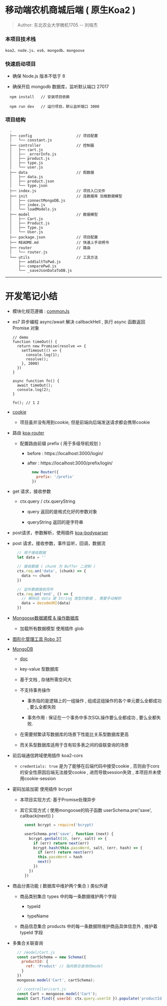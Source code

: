# 移动端农机商城后端 ( 原生Koa2 )

> Author: 东北农业大学微机1705 -- 刘培杰

### 本项目技术栈

```koa2、node.js、es6、mongodb、mongoose```

### 快速启动项目

- 确保 Node.js 版本不低于 8

- 确保开启 mongodb 数据库，监听默认端口 27017

```
  npm install   // 安装项目依赖

  npm run dev   // 运行项目，默认监听端口 3000
```

### 项目结构

```
  .
  ├── config                    // 项目配置
  │   └── constant.js
  ├── controller                // 控制器
  │   ├── cart.js
  │   ├── _errorInfo.js
  │   ├── product.js
  │   ├── type.js
  │   └── user.js
  ├── data                      // 假数据
  │   ├── data.js
  │   ├── product.json
  │   └── type.json
  ├── index.js                  // 项目入口文件
  ├── init                      // 连数据库 加载数据模型
  │   ├── connectMongoDB.js
  │   ├── index.js
  │   └── loadModels.js
  ├── model                     // 数据模型
  │   ├── Cart.js
  │   ├── Product.js
  │   ├── Type.js
  │   └── User.js
  ├── package.json              // 项目配置
  ├── README.md                 // 快速上手说明书
  ├── router                    // 路由
  │   └── router.js
  └── utils                     // 工具方法
      ├── addSaltToPwd.js
      ├── comparePwd.js
      └── _saveJsonDataToDB.js
```

----------------------------------------

# 开发笔记小结

- 模块化规范遵循 : [commonJs](http://javascript.ruanyifeng.com/nodejs/module.html)

- es7 异步编程 async/await 解决 callbackHell , 执行 async 函数返回 Promise 对象

  ```
  // demo
  function timeOut() {
    return new Promise(resolve => {
      setTimeout(() => {
        console.log(1);
        resolve();
      }, 2000)
    })
  }

  async function fn() {
    await timeOut();
    console.log(2);
  }

  fn(); // 1 2
  ```

- [cookie](http://javascript.ruanyifeng.com/bom/cookie.html)

  - 项目虽并没有用到cookie, 但是前端向后端发送请求都会携带cookie

- 路由 [koa-router](https://github.com/ZijianHe/koa-router)

  - 配置路由前缀 prefix ( 用于多级导航规划 )

    - before : https://localhost:3000/login/

    - after : https://localhost:3000/prefix/login/

      ```js
        new Router({
          prefix: '/prefix'
        })
      ```

- get 请求，接收参数

  - ctx.query / ctx.queryString

    - query 返回的是格式化好的参数对象

    - queryString 返回的是字符串

- post请求，参数解析，使用插件 [koa-bodyparser](https://www.npmjs.com/package/koa-bodyparser)

- post 请求，接收参数，事件监听，回调，数据流

  ```js
    // 用于接收数据
    let data = ''

    // 接收数据 ( chunk 为 Buffer 二进制 )
    ctx.req.on('data', (chunk) => {
      data += chunk
    })

    // 监听数据接收完毕
    ctx.req.on('end', () => {
      // 解码后 data 是 String 类型的数据 , 需要手动解析
      data = decodeURI(data)
    })
  ```

- [Mongoose数据建模 & 操作数据库](https://mongoosejs.com/)

  - 加载所有数据模型 使用插件 glob

- [图形化管理工具 Robo 3T](https://robomongo.org/)

- [MongoDB](https://www.mongodb.com)

  - [doc](https://docs.mongodb.com/manual/)

  - key-value 型数据库

  - 基于文档 , 存储所需空间大

  - 不支持事务操作

    - 事务指的是逻辑上的一组操作 , 组成这组操作的各个单元要么全都成功 , 要么全都失败

    - 事务作用 : 保证在一个事务中多次SQL操作要么全都成功 , 要么全都失败.

  - 在需要频繁读写数据库的场景下性能比关系型数据库更高

  - 而关系型数据库适用于含有较多表之间的级联查询的场景

- 前后端通信跨域使用插件 koa2-cors

  - ```credentials: true``` 是为了能够在后端代码中接受cookie , 否则由于cors的安全性原因后端无法接受cookie , 进而导致session失效 , 本项目并未使用cookie-session
  
- 密码加盐加密 使用插件 bcrypt

  - 本项目实现方式: 基于Promise处理异步

  - 其它实现方式 ( 使用mongoose的钩子函数 userSchema.pre('save', callback(next)) )

    ```js
      const bcrypt = require('bcrypt)

      userSchema.pre('save', function (next) {
        bcrypt.genSalt(10, (err, salt) => {
          if (err) return next(err)
          bcrypt.hash(this.passWord, salt, (err, hash) => {
            if (err) return next(err)
            this.passWord = hash
            next()
          })
        })
      })
    ```

- 商品分类功能 ( 数据库中维护两个集合 ) 类似外键

  - 商品类别集合 types 中的每一条数据维护两个字段

    - typeId

    - typeName

  - 商品信息集合 products 中的每一条数据除维护商品具体信息外 , 维护着 typeId 字段

- 多集合关联查询

  ```js
    // /model/Cart.js
    const cartSchema = new Schema({
      productId: {
        ref: 'Product' // 指向联合查询的model
      }
    })
    mongoose.model('Cart', cartSchema);

    // /controller/cart.js
    const Cart = mongoose.model('Cart');
    await Cart.find({ userId: ctx.query.userId }).populate('productId').exec()
  ```
